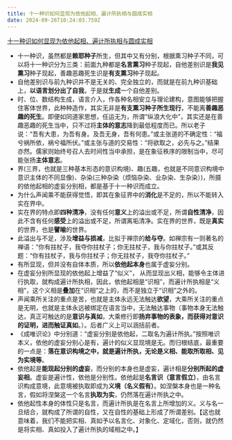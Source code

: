 ```yaml
---
title: 十一种识如何显现为依他起相、遍计所执相与圆成实相
date: 2024-09-26T10:24:03.759Z
---
```


[十一种识如何显现为依他起相、遍计所执相与圆成实相](https://mp.weixin.qq.com/s?__biz=Mzg2NzY2ODgzMQ==&mid=2247485811&idx=1&sn=95f2daf43b99f07f8e01b9800b656f96&scene=58&subscene=0)
- 十一种识，虽然都是**赖耶种子**所生，但其中又有分别，根据熏习种子不同，可以将十一种识分为三类：前面九种都是**名言熏习**种子现起，自他差别识是**我见熏习**种子现起，善趣恶趣死生识是**有支熏习**种子现起。
- 自他差别识与前九种识并不是无关的、完全独立的，而就是在前九种识基础上，**以语言划分出了自我**，于是就**生成**一个自他差别。
- 时、位、数结构生成，语言介入，作各种名相安立与理论建构，意图能够把握住客体世界，此种种造作，其实无非是**有支熏习种子所生现行**，不能离**善趣恶趣的死生**。即便如同道家思想，任运无为，所谓“纵浪大化中”，其实还是在善趣恶趣的死生当中，只不过将**主体的意志**降到最低程度而已。所以老子说：“吾有大患，为吾有身。及吾无身，吾有何患。”或主张道的不确定性：“福兮祸所依，祸兮福所伏。”或主张与道的交易性：“将欲取之，必先与之。”结果亦然。儒家则始终号召人去时间性当中承担，是在象征秩序的限制当中，尽可能张扬**主体意志**。
- 界(三界，也就是三种基本形态的意识构境)、趣(五趣，也就是不同意识构境中意识主体的不同显像)、杂染(三种杂染（烦恼杂染、业杂染、生杂染）)，所摄的依他起相的虚妄分别相，都是基于十一种识而成立。
- 为什么声闻乘不能获得觉悟，即其在象征界中的**消化**是不足的，所以不能转入实在界中。
- 实在界的特点即**四种清净**，没有任何**意义**上的溢出或不足，所谓**自性清净**，因此不含有任何**感受**上的溢出或不足，所谓离垢清净。实在界的世界，既是**真实**的世界，也是**譬喻**的世界。
- 此溢出与不足，涉及**增益与损减**，比拟于禅宗的**给与夺**。如禅宗有一则著名的禅语：“你有拄杖子，我夺你拄杖子；你无拄杖子，我与你拄杖子。”或其反题：“你有拄杖子，我与你拄杖子；你无拄杖子，我夺你拄杖子。”
- 有所显现，但并没有自体本质，所以**依他起本身**也属于虚妄分别。
- 在虚妄分别所显现的依他起上增益了“似义”， 从而显现出义相，能够令主体进行执取，就构成遍计所执相，因此，依他起相是“识相”，而遍计所执相是“义相”，这个义相是**叠加**在“识相”之上的，而不是独立于“识相”之外的。
- 声闻乘所关注的重点是苦，也就是主体永远无法触达**欲望**，大乘所关注的重点是无明，也就是主体永远被绑定在语言当中，无法触达事物（事物本身无法触达，真正可触达的是**意识与真如**，大乘修行即**扬弃事物的表象，而获得对意识的证明，进而触证真如**。）。后者广义上可以涵括前者。
- 《成唯识论》中分别道：“虚妄分别是依他起，二取名为遍计所执。”按照唯识本义，依他的虚妄分别心是有，遍计的似义显现境是无。而归根结底，最重要的一点是：**落在意识构境之中，就是遍计所执，无论是义相、能取所取相、见为实境等**。
- 依他起是**能现起分别的虚妄**，而分别的本身也是虚妄，遍计相是**分别所起的虚妄相**。虚妄是遍计性，依他是分别性。依他起是**名言识（意言假立）**，由名言识构成意境，此意境被执取即成为**义境（名义假有）**。如涅槃本身也是一种名言，假如将涅槃这一个名言**执取为实**，仍然落在遍计所执之中。
- 依他起性本身的体性只是名言，而遍计所执是在名言上所增加的义。义与名一旦结合，就构成了所谓的自性，又在自性的基础上形成了所谓差别。【这也就意味着，我们不能把实相、真如予以名言化、对象化、定域化，否则，就仍然是将实相、真如投入了遍计所执的域相之中。】